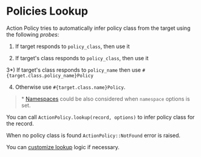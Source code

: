 # Policies Lookup

Action Policy tries to automatically infer policy class from the target using the following _probes_:

1) If target responds to `policy_class`, then use it

2) If target's class responds to `policy_class`, then use it

3\*) If target's class responds to `policy_name` then use `#{target.class.policy_name}Policy`

4) Otherwise use `#{target.class.name}Policy`.

> \* [Namespaces](namespaces.md) could be also considered when `namespace` options is set.

You can call `ActionPolicy.lookup(record, options)` to infer policy class for the record.

When no policy class is found `ActionPolicy::NotFound` error is raised.

You can [customize lookup](custom_lookup_chain.md) logic if necessary.
